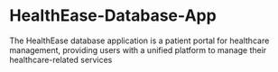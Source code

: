 # HealthEase-Database-App
The HealthEase database application is a patient portal for healthcare management, providing users with a unified platform to manage their healthcare-related services
